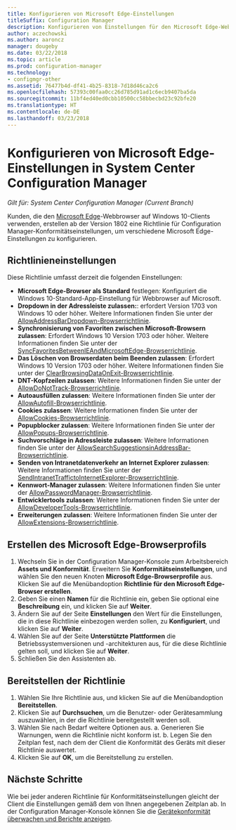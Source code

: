 ```yaml
---
title: Konfigurieren von Microsoft Edge-Einstellungen
titleSuffix: Configuration Manager
description: Konfigurieren von Einstellungen für den Microsoft Edge-Webbrowser auf Windows 10-Clients
author: aczechowski
ms.author: aaroncz
manager: dougeby
ms.date: 03/22/2018
ms.topic: article
ms.prod: configuration-manager
ms.technology:
- configmgr-other
ms.assetid: 76477b4d-df41-4b25-8318-7d18d46ca2c6
ms.openlocfilehash: 57393c00faa0cc26d785d91ad1c6ecb9407ba5da
ms.sourcegitcommit: 11bf4ed40ed0cbb10500cc58bbecbd23c92bfe20
ms.translationtype: HT
ms.contentlocale: de-DE
ms.lasthandoff: 03/23/2018
---
```

# <a name="configure-microsoft-edge-settings-in-system-center-configuration-manager"></a>Konfigurieren von Microsoft Edge-Einstellungen in System Center Configuration Manager

*Gilt für: System Center Configuration Manager (Current Branch)*

<!-- 1357310 -->
Kunden, die den [Microsoft Edge](https://technet.microsoft.com/microsoft-edge/bb265256)-Webbrowser auf Windows 10-Clients verwenden, erstellen ab der Version 1802 eine Richtlinie für Configuration Manager-Konformitätseinstellungen, um verschiedene Microsoft Edge-Einstellungen zu konfigurieren. 



## <a name="policy-settings"></a>Richtlinieneinstellungen
Diese Richtlinie umfasst derzeit die folgenden Einstellungen:
- **Microsoft Edge-Browser als Standard** festlegen: Konfiguriert die Windows 10-Standard-App-Einstellung für Webbrowser auf Microsoft.
- **Dropdown in der Adressleiste zulassen:**: erfordert Version 1703 von Windows 10 oder höher. Weitere Informationen finden Sie unter der [AllowAddressBarDropdown-Browserrichtlinie](/windows/client-management/mdm/policy-csp-browser#browser-allowaddressbardropdown).
- **Synchronisierung von Favoriten zwischen Microsoft-Browsern zulassen**: Erfordert Windows 10 Version 1703 oder höher. Weitere Informationen finden Sie unter der [SyncFavoritesBetweenIEAndMicrosoftEdge-Browserrichtlinie](/windows/client-management/mdm/policy-csp-browser#browser-syncfavoritesbetweenieandmicrosoftedge).
- **Das Löschen von Browserdaten beim Beenden zulassen**: Erfordert Windows 10 Version 1703 oder höher. Weitere Informationen finden Sie unter der [ClearBrowsingDataOnExit-Browserrichtlinie](/windows/client-management/mdm/policy-csp-browser#browser-clearbrowsingdataonexit).
- **DNT-Kopfzeilen zulassen**: Weitere Informationen finden Sie unter der [AllowDoNotTrack-Browserrichtlinie](/windows/client-management/mdm/policy-csp-browser#browser-allowdonottrack).
- **Autoausfüllen zulassen**: Weitere Informationen finden Sie unter der [AllowAutofill-Browserrichtlinie](/windows/client-management/mdm/policy-csp-browser#browser-allowautofill).
- **Cookies zulassen**: Weitere Informationen finden Sie unter der [AllowCookies-Browserrichtlinie](/windows/client-management/mdm/policy-csp-browser#browser-allowcookies).
- **Popupblocker zulassen**: Weitere Informationen finden Sie unter der [AllowPopups-Browserrichtlinie](/windows/client-management/mdm/policy-csp-browser#browser-allowpopups).
- **Suchvorschläge in Adressleiste zulassen**: Weitere Informationen finden Sie unter der [AllowSearchSuggestionsinAddressBar-Browserrichtlinie](/windows/client-management/mdm/policy-csp-browser#browser-allowsearchsuggestionsinaddressbar).
- **Senden von Intranetdatenverkehr an Internet Explorer zulassen**: Weitere Informationen finden Sie unter der [SendIntranetTraffictoInternetExplorer-Browserrichtlinie](/windows/client-management/mdm/policy-csp-browser#browser-sendintranettraffictointernetexplorer).
- **Kennwort-Manager zulassen**: Weitere Informationen finden Sie unter der [AllowPasswordManager-Browserrichtlinie](/windows/client-management/mdm/policy-csp-browser#browser-allowpasswordmanager).
- **Entwicklertools zulassen**: Weitere Informationen finden Sie unter der [AllowDeveloperTools-Browserrichtlinie](/windows/client-management/mdm/policy-csp-browser#browser-allowdevelopertools).
- **Erweiterungen zulassen**: Weitere Informationen finden Sie unter der [AllowExtensions-Browserrichtlinie](/windows/client-management/mdm/policy-csp-browser#browser-allowextensions).



## <a name="create-the-microsoft-edge-browser-profile"></a>Erstellen des Microsoft Edge-Browserprofils

1. Wechseln Sie in der Configuration Manager-Konsole zum Arbeitsbereich **Assets und Konformität**. Erweitern Sie **Konformitätseinstellungen**, und wählen Sie den neuen Knoten **Microsoft Edge-Browserprofile** aus. Klicken Sie auf die Menübandoption **Richtlinie für den Microsoft Edge-Browser erstellen**.
2. Geben Sie einen **Namen** für die Richtlinie ein, geben Sie optional eine **Beschreibung** ein, und klicken Sie auf **Weiter**.
3. Ändern Sie auf der Seite **Einstellungen** den Wert für die Einstellungen, die in diese Richtlinie einbezogen werden sollen, zu **Konfiguriert**, und klicken Sie auf **Weiter**.
4. Wählen Sie auf der Seite **Unterstützte Plattformen** die Betriebssystemversionen und -architekturen aus, für die diese Richtlinie gelten soll, und klicken Sie auf **Weiter**. 
5. Schließen Sie den Assistenten ab.



## <a name="deploy-the-policy"></a>Bereitstellen der Richtlinie

1. Wählen Sie Ihre Richtlinie aus, und klicken Sie auf die Menübandoption **Bereitstellen**.
2. Klicken Sie auf **Durchsuchen**, um die Benutzer- oder Gerätesammlung auszuwählen, in der die Richtlinie bereitgestellt werden soll. 
3. Wählen Sie nach Bedarf weitere Optionen aus. 
    a. Generieren Sie Warnungen, wenn die Richtlinie nicht konform ist. 
    b. Legen Sie den Zeitplan fest, nach dem der Client die Konformität des Geräts mit dieser Richtlinie auswertet.
4. Klicken Sie auf **OK**, um die Bereitstellung zu erstellen.



## <a name="next-steps"></a>Nächste Schritte

Wie bei jeder anderen Richtlinie für Konformitätseinstellungen gleicht der Client die Einstellungen gemäß dem von Ihnen angegebenen Zeitplan ab. In der Configuration Manager-Konsole können Sie die [Gerätekonformität überwachen und Berichte anzeigen](/sccm/compliance/deploy-use/monitor-compliance-settings).
